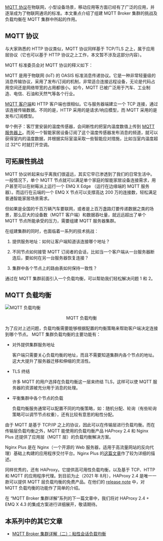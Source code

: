 [MQTT 协议](https://www.emqx.com/zh/mqtt)在物联网，小型设备场景，移动应用等方面已经有了广泛的应用，并逐渐成为了物联网通讯的标准。本文重点介绍了组建 MQTT Broker 集群的挑战及负载均衡在 MQTT 集群中所起的作用。


## MQTT 协议

与大家熟悉的 HTTP 协议类似，MQTT 协议同样基于 TCP/TLS 之上，属于应用层协议（它也可以基于 HTTP 协议之上工作，本文暂不涉及这部分内容）。

MQTT 标准委员会对 MQTT 协议的释义如下：

MQTT 是用于物联网 (IoT) 的 OASIS 标准消息传递协议。它是一种非常轻量级的消息传输协议，采用了发布/订阅的机制，非常适合连接远程设备，无论是代码占用空间还是网络带宽的占用都很小。如今，MQTT 已被广泛用于汽车、工业制造、电信、石油和天然气等各个行业。

[MQTT 客户端](https://www.emqx.com/zh/blog/introduction-to-the-commonly-used-mqtt-client-library)和 HTTP 客户端也很相似。它与服务器端建立一个 TCP 连接，通过该连接传输数据。不同的是，HTTP 采用的是请求/响应模型，而 MQTT 采用的是发布/订阅模型。

举个例子：客厅里安装的温度传感器，会间断性的把室内温度数值上传到 [MQTT 服务器上](https://www.emqx.io/zh)。而另一个智能家居设备订阅了这个温度传感器发布消息的频道，就可以获得室内的温度数据，并根据实际室温采取一些智能应对措施，比如当室内温度超过 32°C 时就打开空调。

## 可拓展性挑战

MQTT 协议听起来似乎离我们很遥远，其实它早已渗透到了我们的日常生活中。一般情况下，单个 MQTT 节点就可以满足单个家庭的智能家居设备连接需求，用户甚至可以在树莓派上运行一个 EMQ X Edge （运行在边缘端的 MQTT 服务器）。而运行在云端的一个 EMQ X 节点可以支撑高达 200 万的连接数，轻松满足普通智能家居场景需求。

但如果是全国的千百万辆汽车要联网，或者是上百万盏路灯要传递数据之类的场景，那么巨大的设备数（MQTT 客户端）和数据吞吐量，就远远超出了单个 MQTT 节点所能承受的压力，需要组建 MQTT 服务器集群。

在组建集群的同时，也面临着一系列的技术挑战：

1. 提供服务地址：如何让客户端知道该连接哪个地址？

2. 不同节点如何接管 MQTT 订阅者的会话，比如当一个客户端从一台服务器断连后，要如何在另一台服务器恢复连接？

3. 集群中各个节点上的路由表如何保持一致性？

通过在 MQTT 集群前面引入一个负载均衡，可以帮助我们轻松解决问题 1 和 2。


## MQTT 负载均衡

![MQTT 负载均衡](https://static.emqx.net/images/017284bd21723e22993d75f2305jjsjajs.png)

<p align="center">MQTT 负载均衡</p>


为了应对上述问题，负载均衡需要能够根据配置的均衡策略来帮助客户端决定连接到哪个节点。 MQTT 集群负载均衡的主要功能有：

- 对外提供集群服务地址

  客户端只需要关心负载均衡的地址，而且不需要知道集群内各个节点的地址。这大大提升了服务器迁移和伸缩的灵活性。

- TLS 终结

  许多 MQTT 的用户选择在负载均衡这一层来终结 TLS，这样可以使 MQTT 服务器的资源被充分用于消息的处理。

- 平衡集群中各个节点的负载

  负载均衡服务通常可以配置不同的均衡策略，如：随机分配、轮询（有些轮询策略可以调节节点权重），还有比较有意思的粘性分配。

由于 MQTT 是基于 TCP/IP 之上的协议，因此可以在传输层进行负载均衡。而在传输层负载均衡之外，MQTT 能使用的负载均衡产品 HAProxy 2.4 和 Nginx Plus 还提供了应用层（MQTT 层）的负载均衡解决方案。

Nginx Plus 是在 Nginx（一个开源的 Web 服务器，适用于高流量网站的反向代理）基础上构建的应用程序交付平台。Nginx Plus 的[这篇文章](https://www.nginx.com/blog/nginx-plus-iot-load-balancing-mqtt/)作了较为详细的描述。

同样优秀的，还有 HAProxy。它提供高可用性负载均衡，以及基于 TCP、HTTP 和 MQTT 的应用程序代理。到目前为止（2021 年 8月），HAProxy 2.4 是唯一一款可以提供 MQTT 层负载均衡的免费产品。在他们的 [release note](https://www.haproxy.com/blog/announcing-haproxy-2-4/) 中，对 MQTT 负载均衡的功能作了简单的介绍。

在 “MQTT Broker 集群详解”系列的下一篇文章中，我们将对 HAProxy 2.4 + EMQ X 4.3 的集成方案进行详细展开，敬请期待。



## 本系列中的其它文章

- [MQTT Broker 集群详解（二）：粘性会话负载均衡](https://www.emqx.com/zh/blog/mqtt-broker-clustering-part-2-sticky-session-load-balancing)
